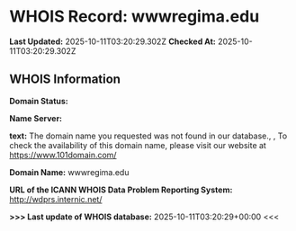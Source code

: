 # WHOIS Record: wwwregima.edu

**Last Updated:** 2025-10-11T03:20:29.302Z
**Checked At:** 2025-10-11T03:20:29.302Z

## WHOIS Information

**Domain Status:** 

**Name Server:** 

**text:** The domain name you requested was not found in our database., , To check the availability of this domain name, please visit our website at https://www.101domain.com/

**Domain Name:** wwwregima.edu

**URL of the ICANN WHOIS Data Problem Reporting System:** http://wdprs.internic.net/

**>>> Last update of WHOIS database:** 2025-10-11T03:20:29+00:00 <<<


